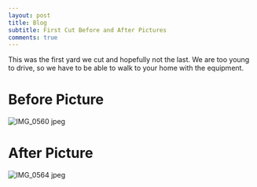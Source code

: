 ```yaml
---
layout: post
title: Blog
subtitle: First Cut Before and After Pictures 
comments: true
---
```

This was the first yard we cut and hopefully not the last. We are too young to drive, so we have to be able to walk to your home with the equipment.

# Before Picture
![IMG_0560 jpeg](https://user-images.githubusercontent.com/129482309/229415402-34a63c3d-7586-4f09-a376-2dc0fd36fbcf.jpg)

# After Picture
![IMG_0564 jpeg](https://user-images.githubusercontent.com/129482309/229415454-a9a55f34-1b6f-4695-ba02-9d3cb19b03d3.jpg)